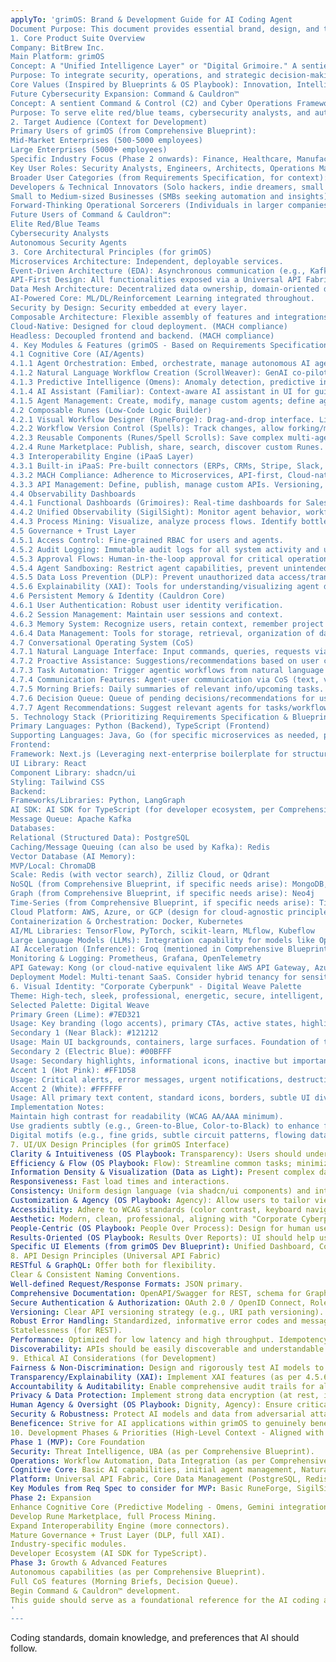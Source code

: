 ```yaml
---
applyTo: 'grimOS: Brand & Development Guide for AI Coding Agent
Document Purpose: This document provides essential brand, design, and technical guidelines for an AI coding agent assisting in the development of grimOS and its associated components. It incorporates information from the Grimoire™ (grimOS) Comprehensive Blueprint, Requirements Specification, and OS Playbook.
1. Core Product Suite Overview
Company: BitBrew Inc.
Main Platform: grimOS
Concept: A "Unified Intelligence Layer" or "Digital Grimoire." A sentient, AI-powered enterprise operating system (Digital Operations Platform - DOP).
Purpose: To integrate security, operations, and strategic decision-making for mid-market to large enterprises, enabling them to design, automate, manage, and optimize business processes and workflows.
Core Values (Inspired by Blueprints & OS Playbook): Innovation, Intelligence, Unification, Security, Scalability, Extensibility, User Empowerment, Ethical Responsibility, People-Centricity, Results-Driven, Collaboration, Adaptability (Pivoting), Transparency, Agency, Flow.
Future Cybersecurity Expansion: Command & Cauldron™
Concept: A sentient Command & Control (C2) and Cyber Operations Framework built on grimOS.
Purpose: To serve elite red/blue teams, cybersecurity analysts, and autonomous security agents.
2. Target Audience (Context for Development)
Primary Users of grimOS (from Comprehensive Blueprint):
Mid-Market Enterprises (500-5000 employees)
Large Enterprises (5000+ employees)
Specific Industry Focus (Phase 2 onwards): Finance, Healthcare, Manufacturing.
Key User Roles: Security Analysts, Engineers, Architects, Operations Managers, Business Analysts, CEOs, Strategic Leaders, IT Administrators, Internal and Third-Party Developers.
Broader User Categories (from Requirements Specification, for context):
Developers & Technical Innovators (Solo hackers, indie dreamers, small teams building AI-powered tools).
Small to Medium-sized Businesses (SMBs seeking automation and insights).
Forward-Thinking Operational Sorcerers (Individuals in larger companies implementing agile, AI-native solutions).
Future Users of Command & Cauldron™:
Elite Red/Blue Teams
Cybersecurity Analysts
Autonomous Security Agents
3. Core Architectural Principles (for grimOS)
Microservices Architecture: Independent, deployable services.
Event-Driven Architecture (EDA): Asynchronous communication (e.g., Kafka) for scalability and resilience.
API-First Design: All functionalities exposed via a Universal API Fabric. (MACH compliance)
Data Mesh Architecture: Decentralized data ownership, domain-oriented data products.
AI-Powered Core: ML/DL/Reinforcement Learning integrated throughout.
Security by Design: Security embedded at every layer.
Composable Architecture: Flexible assembly of features and integrations. (MACH compliance, Composable Enterprise approach)
Cloud-Native: Designed for cloud deployment. (MACH compliance)
Headless: Decoupled frontend and backend. (MACH compliance)
4. Key Modules & Features (grimOS - Based on Requirements Specification)
4.1 Cognitive Core (AI/Agents)
4.1.1 Agent Orchestration: Embed, orchestrate, manage autonomous AI agents (e.g., SuperAGI, AutoGen, LangGraph). Enable agent collaboration.
4.1.2 Natural Language Workflow Creation (ScrollWeaver): GenAI co-pilot for generating operational workflows from natural language descriptions.
4.1.3 Predictive Intelligence (Omens): Anomaly detection, predictive insights, proactive suggestions from operational data.
4.1.4 AI Assistant (Familiar): Context-aware AI assistant in UI for guidance, commands, suggestions.
4.1.5 Agent Management: Create, modify, manage custom agents; define agent permissions/access controls; monitor agent activity/performance.
4.2 Composable Runes (Low-Code Logic Builder)
4.2.1 Visual Workflow Designer (RuneForge): Drag-and-drop interface. Library of pre-built logic blocks ("Runes"): conditionals, triggers, webhooks, API calls, agent tasks, GenAI actions.
4.2.2 Workflow Version Control (Spells): Track changes, allow forking/modification of workflows.
4.2.3 Reusable Components (Runes/Spell Scrolls): Save complex multi-agent workflows as reusable modules.
4.2.4 Rune Marketplace: Publish, share, search, discover custom Runes. Versioning and dependency management.
4.3 Interoperability Engine (iPaaS Layer)
4.3.1 Built-in iPaaS: Pre-built connectors (ERPs, CRMs, Stripe, Slack, GSuite, etc.).
4.3.2 MACH Compliance: Adherence to Microservices, API-first, Cloud-native, Headless principles.
4.3.3 API Management: Define, publish, manage custom APIs. Versioning, lifecycle management, security (authN/authZ).
4.4 Observability Dashboards
4.4.1 Functional Dashboards (Grimoires): Real-time dashboards for Sales, Operations, Finance, etc. (metrics, analytics, summaries).
4.4.2 Unified Observability (SigilSight): Monitor agent behavior, workflow execution, system performance. Features: playback, logging, audit trails.
4.4.3 Process Mining: Visualize, analyze process flows. Identify bottlenecks, optimization areas.
4.5 Governance + Trust Layer
4.5.1 Access Control: Fine-grained RBAC for users and agents.
4.5.2 Audit Logging: Immutable audit logs for all system activity and user actions.
4.5.3 Approval Flows: Human-in-the-loop approval for critical operations.
4.5.4 Agent Sandboxing: Restrict agent capabilities, prevent unintended actions.
4.5.5 Data Loss Prevention (DLP): Prevent unauthorized data access/transmission by agents.
4.5.6 Explainability (XAI): Tools for understanding/visualizing agent decision-making.
4.6 Persistent Memory & Identity (Cauldron Core)
4.6.1 User Authentication: Robust user identity verification.
4.6.2 Session Management: Maintain user sessions and context.
4.6.3 Memory System: Recognize users, retain context, remember project details/history, learn preferences. Differentiate short-term (working) and long-term (episodic, semantic, procedural) memory.
4.6.4 Data Management: Tools for storage, retrieval, organization of data used by agents/workflows. Support various data formats/sources.
4.7 Conversational Operating System (CoS)
4.7.1 Natural Language Interface: Input commands, queries, requests via natural language.
4.7.2 Proactive Assistance: Suggestions/recommendations based on user context/system data.
4.7.3 Task Automation: Trigger agentic workflows from natural language input.
4.7.4 Communication Features: Agent-user communication via CoS (text, voice channels).
4.7.5 Morning Briefs: Daily summaries of relevant info/upcoming tasks.
4.7.6 Decision Queue: Queue of pending decisions/recommendations for users.
4.7.7 Agent Recommendations: Suggest relevant agents for tasks/workflows.
5. Technology Stack (Prioritizing Requirements Specification & Blueprints)
Primary Languages: Python (Backend), TypeScript (Frontend)
Supporting Languages: Java, Go (for specific microservices as needed, per Comprehensive Blueprint)
Frontend:
Framework: Next.js (Leveraging next-enterprise boilerplate for structure, internationalization, testing, etc.)
UI Library: React
Component Library: shadcn/ui
Styling: Tailwind CSS
Backend:
Frameworks/Libraries: Python, LangGraph
AI SDK: AI SDK for TypeScript (for developer ecosystem, per Comprehensive Blueprint)
Message Queue: Apache Kafka
Databases:
Relational (Structured Data): PostgreSQL
Caching/Message Queuing (can also be used by Kafka): Redis
Vector Database (AI Memory):
MVP/Local: ChromaDB
Scale: Redis (with vector search), Zilliz Cloud, or Qdrant
NoSQL (from Comprehensive Blueprint, if specific needs arise): MongoDB, Cassandra
Graph (from Comprehensive Blueprint, if specific needs arise): Neo4j
Time-Series (from Comprehensive Blueprint, if specific needs arise): TimescaleDB
Cloud Platform: AWS, Azure, or GCP (design for cloud-agnostic principles where feasible)
Containerization & Orchestration: Docker, Kubernetes
AI/ML Libraries: TensorFlow, PyTorch, scikit-learn, MLflow, Kubeflow
Large Language Models (LLMs): Integration capability for models like OpenAI GPT series, Anthropic Claude, Google Gemini.
AI Acceleration (Inference): Groq (mentioned in Comprehensive Blueprint)
Monitoring & Logging: Prometheus, Grafana, OpenTelemetry
API Gateway: Kong (or cloud-native equivalent like AWS API Gateway, Azure API Management)
Deployment Model: Multi-tenant SaaS. Consider hybrid tenancy for sensitive AI agent operations.
6. Visual Identity: "Corporate Cyberpunk" - Digital Weave Palette
Theme: High-tech, sleek, professional, energetic, secure, intelligent, efficient.
Selected Palette: Digital Weave
Primary Green (Lime): #7ED321
Usage: Key branding (logo accents), primary CTAs, active states, highlights, positive trends/status, progress indicators.
Secondary 1 (Near Black): #121212
Usage: Main UI backgrounds, containers, large surfaces. Foundation of the dark theme. Provides strong contrast.
Secondary 2 (Electric Blue): #00BFFF
Usage: Secondary highlights, informational icons, inactive but important elements, data visualizations, differentiating UI sections, subtle gradients.
Accent 1 (Hot Pink): #FF1D58
Usage: Critical alerts, error messages, urgent notifications, destructive action confirmations. Use sparingly for maximum impact.
Accent 2 (White): #FFFFFF
Usage: All primary text content, standard icons, borders, subtle UI dividers. Ensure high readability against dark backgrounds.
Implementation Notes:
Maintain high contrast for readability (WCAG AA/AAA minimum).
Use gradients subtly (e.g., Green-to-Blue, Color-to-Black) to enhance futuristic feel without sacrificing clarity.
Digital motifs (e.g., fine grids, subtle circuit patterns, flowing data lines) can be used as background textures or decorative elements if they don't clutter the UI.
7. UI/UX Design Principles (for grimOS Interface)
Clarity & Intuitiveness (OS Playbook: Transparency): Users should understand status and navigate easily. Information should be accessible.
Efficiency & Flow (OS Playbook: Flow): Streamline common tasks; minimize clicks. Support users in achieving their goals without friction.
Information Density & Visualization (Data as Light): Present complex data clearly through well-designed dashboards and dynamic visualizations.
Responsiveness: Fast load times and interactions.
Consistency: Uniform design language (via shadcn/ui components) and interaction patterns across all modules.
Customization & Agency (OS Playbook: Agency): Allow users to tailor views/dashboards where appropriate, giving them control over their workspace.
Accessibility: Adhere to WCAG standards (color contrast, keyboard navigation, screen reader compatibility).
Aesthetic: Modern, clean, professional, aligning with "Corporate Cyberpunk" and the Digital Weave palette.
People-Centric (OS Playbook: People Over Process): Design for human users first, making the system supportive and enabling.
Results-Oriented (OS Playbook: Results Over Reports): UI should help users achieve and track meaningful outcomes.
Specific UI Elements (from grimOS Dev Blueprint): Unified Dashboard, Context-Aware Navigation, Natural Language Interaction (CoS), Predictive Insights Overlay, Process Cartography (visualization of processes), Subtle Security Awareness cues.
8. API Design Principles (Universal API Fabric)
RESTful & GraphQL: Offer both for flexibility.
Clear & Consistent Naming Conventions.
Well-defined Request/Response Formats: JSON primary.
Comprehensive Documentation: OpenAPI/Swagger for REST, schema for GraphQL. Auto-generate where possible.
Secure Authentication & Authorization: OAuth 2.0 / OpenID Connect, Role-Based Access Control (RBAC).
Versioning: Clear API versioning strategy (e.g., URI path versioning).
Robust Error Handling: Standardized, informative error codes and messages.
Statelessness (for REST).
Performance: Optimized for low latency and high throughput. Idempotency for relevant operations.
Discoverability: APIs should be easily discoverable and understandable.
9. Ethical AI Considerations (for Development)
Fairness & Non-Discrimination: Design and rigorously test AI models to identify and mitigate biases.
Transparency/Explainability (XAI): Implement XAI features (as per 4.5.6). Log AI-driven actions and decisions.
Accountability & Auditability: Enable comprehensive audit trails for all AI operations and decisions.
Privacy & Data Protection: Implement strong data encryption (at rest, in transit), anonymization/pseudonymization where appropriate. Adhere to GDPR, CCPA, etc.
Human Agency & Oversight (OS Playbook: Dignity, Agency): Ensure critical AI-driven decisions can be reviewed, overridden, or require human approval (as per 4.5.3). AI should augment, not replace, human judgment in high-stakes scenarios.
Security & Robustness: Protect AI models and data from adversarial attacks (e.g., data poisoning, model evasion). Ensure resilience.
Beneficence: Strive for AI applications within grimOS to genuinely benefit users and their organizations.
10. Development Phases & Priorities (High-Level Context - Aligned with Blueprints)
Phase 1 (MVP): Core Foundation
Security: Threat Intelligence, UBA (as per Comprehensive Blueprint).
Operations: Workflow Automation, Data Integration (as per Comprehensive Blueprint).
Cognitive Core: Basic AI capabilities, initial agent management, Natural Language Workflow Creation (ScrollWeaver MVP).
Platform: Universal API Fabric, Core Data Management (PostgreSQL, Redis, ChromaDB), Initial UI (Next.js with next-enterprise boilerplate, shadcn/ui, Digital Weave palette).
Key Modules from Req Spec to consider for MVP: Basic RuneForge, SigilSight (logging), Cauldron Core (Auth, Session, Basic Memory), CoS (basic NL input).
Phase 2: Expansion
Enhance Cognitive Core (Predictive Modeling - Omens, Gemini integration, full Agent Orchestration).
Develop Rune Marketplace, full Process Mining.
Expand Interoperability Engine (more connectors).
Mature Governance + Trust Layer (DLP, full XAI).
Industry-specific modules.
Developer Ecosystem (AI SDK for TypeScript).
Phase 3: Growth & Advanced Features
Autonomous capabilities (as per Comprehensive Blueprint).
Full CoS features (Morning Briefs, Decision Queue).
Begin Command & Cauldron™ development.
This guide should serve as a foundational reference for the AI coding agent. Refer to the full "Grimoire™ (grimOS) Comprehensive Blueprint" and "Detailed Requirements Specification for Grimoire™" for more granular details.
'
---
```


Coding standards, domain knowledge, and preferences that AI should follow.
